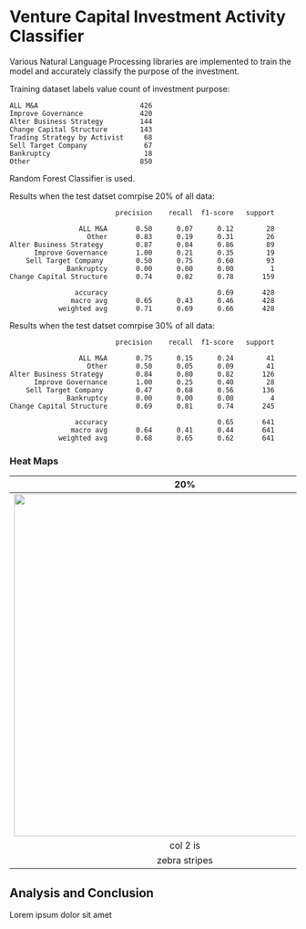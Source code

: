 # Venture Capital Investment Activity Classifier
Various Natural Language Processing libraries are implemented to train the model and accurately classify the purpose of the investment.

Training dataset labels value count of investment purpose: 
 
    ALL M&A                         426
    Improve Governance              420
    Alter Business Strategy         144
    Change Capital Structure        143
    Trading Strategy by Activist     68
    Sell Target Company              67
    Bankruptcy                       18
    Other                           850

Random Forest Classifier is used.

Results when the test datset comrpise 20% of all data: 

                              precision    recall  f1-score   support

                     ALL M&A       0.50      0.07      0.12        28
                       Other       0.83      0.19      0.31        26
    Alter Business Strategy        0.87      0.84      0.86        89
          Improve Governance       1.00      0.21      0.35        19
        Sell Target Company        0.50      0.75      0.60        93
                  Bankruptcy       0.00      0.00      0.00         1
    Change Capital Structure       0.74      0.82      0.78       159

                    accuracy                           0.69       428
                   macro avg       0.65      0.43      0.46       428
                weighted avg       0.71      0.69      0.66       428


Results when the test datset comrpise 30% of all data: 


                              precision    recall  f1-score   support

                     ALL M&A       0.75      0.15      0.24        41
                       Other       0.50      0.05      0.09        41
    Alter Business Strategy        0.84      0.80      0.82       126
          Improve Governance       1.00      0.25      0.40        28
        Sell Target Company        0.47      0.68      0.56       136
                  Bankruptcy       0.00      0.00      0.00         4
    Change Capital Structure       0.69      0.81      0.74       245

                    accuracy                           0.65       641
                   macro avg       0.64      0.41      0.44       641
                weighted avg       0.68      0.65      0.62       641
                
                
### Heat Maps



| 20%        | 30%           |
| :-------------: |:-------------:|
| <img src="https://raw.githubusercontent.com/aytuncilhan/VC-Investment-Analysis/main/Assests/20Percent.png" width="600"> | <img src="https://raw.githubusercontent.com/aytuncilhan/VC-Investment-Analysis/main/Assests/30percent.png" width="600"> |
| col 2 is      | centered      |
| zebra stripes | are neat      |


## Analysis and Conclusion

Lorem ipsum dolor sit amet
